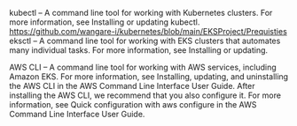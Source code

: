 kubectl – A command line tool for working with Kubernetes clusters. For more information, see Installing or updating kubectl.
https://github.com/wangare-i/kubernetes/blob/main/EKSProject/Prequisties
eksctl – A command line tool for working with EKS clusters that automates many individual tasks. For more information, see Installing or updating.

AWS CLI – A command line tool for working with AWS services, including Amazon EKS. For more information, see Installing, updating, and uninstalling the AWS CLI in the AWS Command Line Interface User Guide. After installing the AWS CLI, we recommend that you also configure it. For more information, see Quick configuration with aws configure in the AWS Command Line Interface User Guide.
